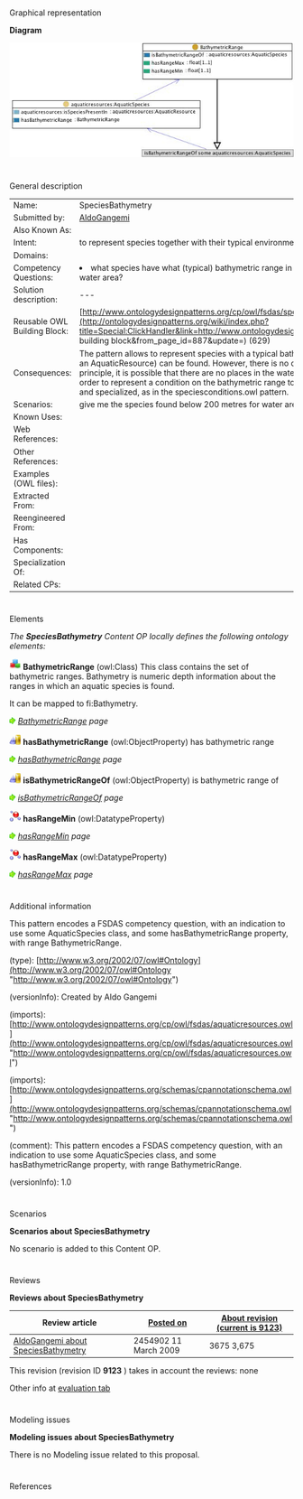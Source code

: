 # 

 Graphical representation



__Diagram__ 





[![Image:Speciesbathymetry.jpg](images/7/7c/Speciesbathymetry.jpg)](../Image/Speciesbathymetry.jpg "Image:Speciesbathymetry.jpg")





# 

 General description




|  |  |
| --- | --- |
|  Name:  |  SpeciesBathymetry  |
|  Submitted by:  | [AldoGangemi](../User/AldoGangemi "User:AldoGangemi")  |
|  Also Known As:  |  |
|  Intent:  |  to represent species together with their typical environment in terms of bathymetric range and water area  |
|  Domains:  |  |
|  Competency Questions:  | <li>       what species have what (typical) bathymetric range in what water area? where can species be typical found for a certain water area?      </li> |
|  Solution description:  |  ---  |
|  Reusable OWL Building Block:  | [http://www.ontologydesignpatterns.org/cp/owl/fsdas/speciesbathymetry.owl](http://ontologydesignpatterns.org/wiki/index.php?title=Special:ClickHandler&link=http://www.ontologydesignpatterns.org/cp/owl/fsdas/speciesbathymetry.owl&message=OWL building block&from_page_id=887&update=)  (629)  |
|  Consequences:  |  The pattern allows to represent species with a typical bathymetric range and a typical water area where the exemplars (from an AquaticResource) can be found. However, there is no direct relation between the bathymetric range and the water area; in principle, it is possible that there are no places in the water area that provide the conditions for that bathymetric range.  In order to represent a condition on the bathymetric range to be realized in the water area, the situation pattern should be reused and specialized, as in the speciesconditions.owl pattern.  |
|  Scenarios:  |  give me the species found below 200 metres for water area '24'  |
|  Known Uses:  |  |
|  Web References:  |  |
|  Other References:  |  |
|  Examples (OWL files):  |  |
|  Extracted From:  |  |
|  Reengineered From:  |  |
|  Has Components:  |  |
|  Specialization Of:  |  |
|  Related CPs:  |  |



  





# 

 Elements



_The
 __SpeciesBathymetry__ 
 Content OP locally defines the following ontology elements:_ 





[![Class](images/thumb/2/27/Class.gif/20px-Class.gif)](../Image/Class.gif "Class")
__BathymetricRange__ 
 (owl:Class) This class contains the set of bathymetric ranges. Bathymetry is numeric depth information about the ranges in which an aquatic species is found.
 
 It can be mapped to fi:Bathymetry.
 



[![](images/thumb/8/87/ArrowRight.gif/11px-ArrowRight.gif)](../Image/ArrowRight.gif "ArrowRight.gif")
_[BathymetricRange](../Submissions/SpeciesBathymetry/BathymetricRange "Submissions:SpeciesBathymetry/BathymetricRange") 
 page_ 



[![ObjectProperty](images/thumb/c/c3/ObjectProperty.gif/20px-ObjectProperty.gif)](../Image/ObjectProperty.gif "ObjectProperty")
__hasBathymetricRange__ 
 (owl:ObjectProperty) has bathymetric range
 
[![](images/thumb/8/87/ArrowRight.gif/11px-ArrowRight.gif)](../Image/ArrowRight.gif "ArrowRight.gif")
_[hasBathymetricRange](../Submissions/SpeciesBathymetry/hasBathymetricRange "Submissions:SpeciesBathymetry/hasBathymetricRange") 
 page_ 



[![ObjectProperty](images/thumb/c/c3/ObjectProperty.gif/20px-ObjectProperty.gif)](../Image/ObjectProperty.gif "ObjectProperty")
__isBathymetricRangeOf__ 
 (owl:ObjectProperty) is bathymetric range of
 
[![](images/thumb/8/87/ArrowRight.gif/11px-ArrowRight.gif)](../Image/ArrowRight.gif "ArrowRight.gif")
_[isBathymetricRangeOf](../Submissions/SpeciesBathymetry/isBathymetricRangeOf "Submissions:SpeciesBathymetry/isBathymetricRangeOf") 
 page_ 



[![DatatypeProperty](images/thumb/a/a5/DatatypeProperty.gif/20px-DatatypeProperty.gif)](../Image/DatatypeProperty.gif "DatatypeProperty")
__hasRangeMin__ 
 (owl:DatatypeProperty)
 
[![](images/thumb/8/87/ArrowRight.gif/11px-ArrowRight.gif)](../Image/ArrowRight.gif "ArrowRight.gif")
_[hasRangeMin](../Submissions/SpeciesBathymetry/hasRangeMin "Submissions:SpeciesBathymetry/hasRangeMin") 
 page_ 



[![DatatypeProperty](images/thumb/a/a5/DatatypeProperty.gif/20px-DatatypeProperty.gif)](../Image/DatatypeProperty.gif "DatatypeProperty")
__hasRangeMax__ 
 (owl:DatatypeProperty)
 
[![](images/thumb/8/87/ArrowRight.gif/11px-ArrowRight.gif)](../Image/ArrowRight.gif "ArrowRight.gif")
_[hasRangeMax](../Submissions/SpeciesBathymetry/hasRangeMax "Submissions:SpeciesBathymetry/hasRangeMax") 
 page_ 


# 

 Additional information



 This pattern encodes a FSDAS competency question, with an indication to use some AquaticSpecies class, and some hasBathymetricRange property, with range BathymetricRange.
 



 (type):
 [http://www.w3.org/2002/07/owl#Ontology](http://www.w3.org/2002/07/owl#Ontology "http://www.w3.org/2002/07/owl#Ontology") 




 (versionInfo): Created by Aldo Gangemi
 



 (imports):
 [http://www.ontologydesignpatterns.org/cp/owl/fsdas/aquaticresources.owl](http://www.ontologydesignpatterns.org/cp/owl/fsdas/aquaticresources.owl "http://www.ontologydesignpatterns.org/cp/owl/fsdas/aquaticresources.owl") 




 (imports):
 [http://www.ontologydesignpatterns.org/schemas/cpannotationschema.owl](http://www.ontologydesignpatterns.org/schemas/cpannotationschema.owl "http://www.ontologydesignpatterns.org/schemas/cpannotationschema.owl") 




 (comment): This pattern encodes a FSDAS competency question, with an indication to use some AquaticSpecies class, and some hasBathymetricRange property, with range BathymetricRange.
 



 (versionInfo): 1.0
 



# 

 Scenarios




__Scenarios about SpeciesBathymetry__ 


 No scenario is added to this Content OP.
 




# 

 Reviews




__Reviews about SpeciesBathymetry__ 



|  Review article  | [Posted on](../Property/CreationDate "Property:CreationDate")  | [About revision (current is 9123)](../Property/ReviewAboutVersion "Property:ReviewAboutVersion")  |
| --- | --- | --- |
| [AldoGangemi about SpeciesBathymetry](../Community/AldoGangemi_about_SpeciesBathymetry "Community:AldoGangemi about SpeciesBathymetry")  |  2454902  11 March 2009  |  3675  3,675  |



 This revision (revision ID
 __9123__ 
 ) takes in account the reviews: none
 



 Other info at
 [evaluation tab](http://ontologydesignpatterns.org/wiki/index.php?title=Submissions:SpeciesBathymetry&action=evaluation "http://ontologydesignpatterns.org/wiki/index.php?title=Submissions:SpeciesBathymetry&action=evaluation") 





  





# 

 Modeling issues




__Modeling issues about SpeciesBathymetry__ 


 There is no Modeling issue related to this proposal.
 




  





# 

 References